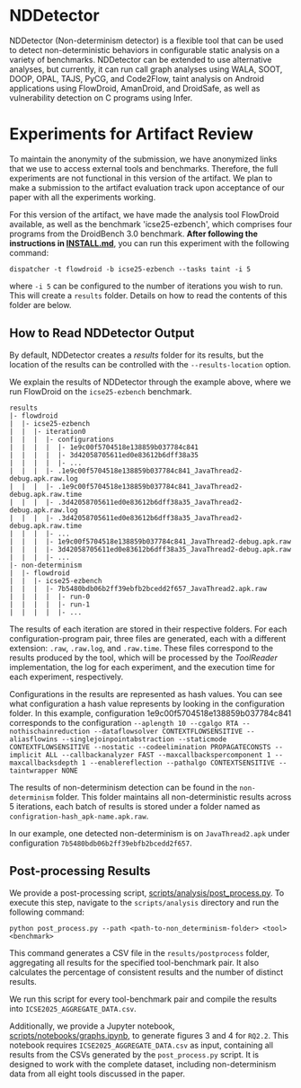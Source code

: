 # NDDetector

NDDetector (Non-determinism detector) is a flexible tool that can be used to detect non-deterministic behaviors in configurable static analysis on a variety of benchmarks.
NDDetector can be extended to use alternative analyses, but currently, it can run 
call graph analyses using WALA, SOOT, DOOP, OPAL, TAJS, PyCG, and Code2Flow, taint analysis on Android applications using FlowDroid, AmanDroid, and DroidSafe, as well as vulnerability detection on C programs using Infer.

# Experiments for Artifact Review
To maintain the anonymity of the submission, we have anonymized links that we use to access external tools and benchmarks. Therefore, the full experiments are not functional in this version of the artifact. We plan to make a submission to the artifact evaluation track upon acceptance of our paper with all the experiments working.

For this version of the artifact, we have made the analysis tool FlowDroid available, as well as the benchmark 'icse25-ezbench', which comprises four programs from the DroidBench 3.0 benchmark. **After following the instructions in [INSTALL.md](INSTALL.md)**, you can run this experiment with the following command:

`dispatcher -t flowdroid -b icse25-ezbench --tasks taint -i 5`

where `-i 5` can be configured to the number of iterations you wish to run. This will create a `results` folder. Details on how to read the contents of this folder are below.

## How to Read NDDetector Output

By default, NDDetector creates a *results* folder for its results, but the location of the results can be controlled with the `--results-location` option.

We explain the results of NDDetector through the example above, where we run FlowDroid on the `icse25-ezbench` benchmark.

```commandline
results
|- flowdroid
|  |- icse25-ezbench
|  |  |- iteration0
|  |  |  |- configurations
|  |  |  |  |- 1e9c00f5704518e138859b037784c841
|  |  |  |  |- 3d42058705611ed0e83612b6dff38a35
|  |  |  |  |- ...
|  |  |  |- .1e9c00f5704518e138859b037784c841_JavaThread2-debug.apk.raw.log
|  |  |  |- .1e9c00f5704518e138859b037784c841_JavaThread2-debug.apk.raw.time
|  |  |  |- .3d42058705611ed0e83612b6dff38a35_JavaThread2-debug.apk.raw.log
|  |  |  |- .3d42058705611ed0e83612b6dff38a35_JavaThread2-debug.apk.raw.time
|  |  |  |- ...
|  |  |  |- 1e9c00f5704518e138859b037784c841_JavaThread2-debug.apk.raw
|  |  |  |- 3d42058705611ed0e83612b6dff38a35_JavaThread2-debug.apk.raw
|  |  |  |- ...
|- non-determinism
|  |- flowdroid
|  |  |- icse25-ezbench
|  |  |  |- 7b5480bdb06b2ff39ebfb2bcedd2f657_JavaThread2.apk.raw
|  |  |  |  |- run-0
|  |  |  |  |- run-1
|  |  |  |  |- ...
```

The results of each iteration are stored in their respective folders. For each configuration-program pair, three files are generated, each with a different extension: `.raw`, `.raw.log`, and `.raw.time`. These files correspond to the results produced by the tool, which will be processed by the *ToolReader* implementation, the log for each experiment, and the execution time for each experiment, respectively.

Configurations in the results are represented as hash values. You can see what configuration a hash value represents by looking in the configuration folder. In this example, configuration 1e9c00f5704518e138859b037784c841 corresponds to the configuration `--aplength 10 --cgalgo RTA --nothischainreduction --dataflowsolver CONTEXTFLOWSENSITIVE --aliasflowins --singlejoinpointabstraction --staticmode CONTEXTFLOWSENSITIVE --nostatic --codeelimination PROPAGATECONSTS --implicit ALL --callbackanalyzer FAST --maxcallbackspercomponent 1 --maxcallbacksdepth 1 --enablereflection --pathalgo CONTEXTSENSITIVE --taintwrapper NONE`

The results of non-determinism detection can be found in the `non-determinism` folder. This folder maintains all non-deterministic results across 5 iterations, each batch of results is stored under a folder named as `configration-hash_apk-name.apk.raw`.

In our example, one detected non-determinism is on `JavaThread2.apk` under configuration  `7b5480bdb06b2ff39ebfb2bcedd2f657`.

## Post-processing Results

We provide a post-processing script, [scripts/analysis/post_process.py](scripts/analysis/post_process.py). To execute this step, navigate to the `scripts/analysis` directory and run the following command:

```
python post_process.py --path <path-to-non_determinism-folder> <tool> <benchmark>
```

This command generates a CSV file in the `results/postprocess` folder, aggregating all results for the specified tool-benchmark pair. It also calculates the percentage of consistent results and the number of distinct results.

We run this script for every tool-benchmark pair and compile the results into `ICSE2025_AGGREGATE_DATA.csv`.

Additionally, we provide a Jupyter notebook, [scripts/notebooks/graphs.ipynb](scripts/notebooks/graphs.ipynb), to generate figures 3 and 4 for `RQ2.2`. This notebook requires `ICSE2025_AGGREGATE_DATA.csv` as input, containing all results from the CSVs generated by the `post_process.py` script. It is designed to work with the complete dataset, including non-determinism data from all eight tools discussed in the paper.